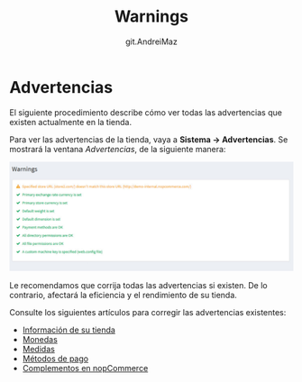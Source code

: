 ﻿---
title: Warnings
uid: es/running-your-store/system-administration/warnings
author: git.AndreiMaz
contributors: git.exileDev, git.mariannk
---

# Advertencias

El siguiente procedimiento describe cómo ver todas las advertencias que existen actualmente en la tienda.

Para ver las advertencias de la tienda, vaya a **Sistema → Advertencias**. Se mostrará la ventana *Advertencias*, de la siguiente manera:

![Advertencias](_static/warnings/warnings.jpg)

Le recomendamos que corrija todas las advertencias si existen. De lo contrario, afectará la eficiencia y el rendimiento de su tienda.

Consulte los siguientes artículos para corregir las advertencias existentes:
* [Información de su tienda](xref:es/Getting-started/advanced-configuration/your-store-information)
* [Monedas](xref:es/Getting-started/configure-payments/advanced-configuration/currencies)
* [Medidas](xref:es/Getting-started/configure-shipping/advanced-configuration/Measures)
* [Métodos de pago](xref:es/Getting-started/configure-payments/payment-methods/index)
* [Complementos en nopCommerce](xref:es/Getting-started/advanced-configuration/plugins-in-nopcommerce)